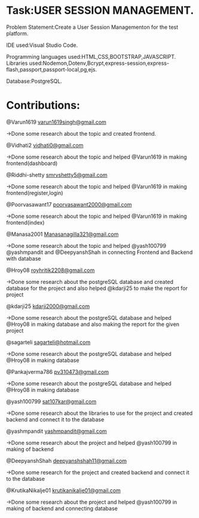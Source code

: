 # Task:USER SESSION MANAGEMENT.

Problem Statement:Create a User Session Managementon for the test platform.

IDE used:Visual Studio Code. 

Programming languages used:HTML,CSS,BOOTSTRAP,JAVASCRIPT. Libraries used:Nodemon,Dotenv,Bcrypt,express-session,express-flash,passport,passport-local,pg,ejs. 

Database:PostgreSQL.

# Contributions:

@Varun1619 varun1619singh@gmail.com

->Done some research about the topic and created frontend.

@Vidhati2 vidhati0@gmail.com

->Done some research about the topic and helped @Varun1619 in making frontend(dashboard)

@Riddhi-shetty smrvshetty5@gmail.com

->Done some research about the topic and helped @Varun1619 in making frontend(register,login)

@Poorvasawant17 poorvasawant2000@gmail.com

->Done some research about the topic and helped @Varun1619 in making frontend(index)

@Manasa2001 Manasanagilla321@gmail.com

->Done some research about the topic and helped @yash100799 @yashmpandit and @DeepyanshShah in connecting Frontend and Backend with database

@Hroy08 royhritik2208@gmail.com

->Done some research about the postgreSQL database and created database for the project and also helped @kdarji25 to make the report for project

@kdarji25 kdarji2000@gmail.com

->Done some research about the postgreSQL database and helped @Hroy08 in making database and also making the report for the given project

@sagarteli sagarteli@hotmail.com

->Done some research about the postgreSQL database and helped @Hroy08 in making database

@Pankajverma786 pv310473@gmail.com

->Done some research about the postgreSQL database and helped @Hroy08 in making database

@yash100799 sat107kar@gmail.com

->Done some research about the libraries to use for the project and created backend and connect it to the database

@yashmpandit yashmpandit@gmail.com

->Done some research about the project and helped @yash100799 in making of backend

@DeepyanshShah deepyanshshah11@gmail.com

->Done some research for the project and created backend and connect it to the database

@KrutikaNikalje01 krutikanikalje01@gmail.com

->Done some research about the project and helped @yash100799 in making of backend and connecting database
